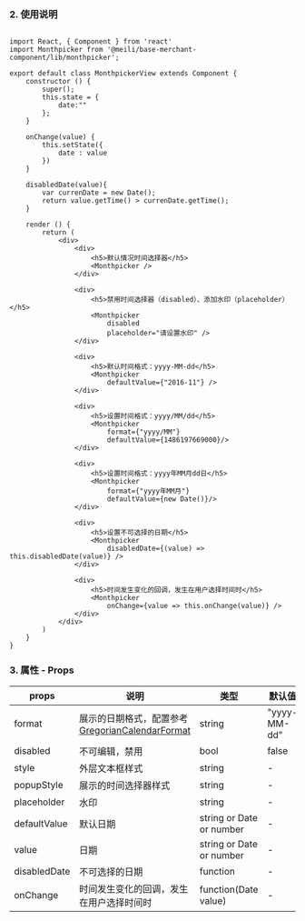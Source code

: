 ### 2. 使用说明

```

import React, { Component } from 'react'
import Monthpicker from '@meili/base-merchant-component/lib/monthpicker';

export default class MonthpickerView extends Component {
	constructor () {
		super();
		this.state = {
			date:""
		};
	}
	
	onChange(value) {
		this.setState({
			date : value
		})
	}

	disabledDate(value){
		var currenDate = new Date();
		return value.getTime() > currenDate.getTime();
	}

	render () {
		return (
			<div>
				<div>
					<h5>默认情况时间选择器</h5>
					<Monthpicker />
				</div>

				<div>
					<h5>禁用时间选择器（disabled）、添加水印（placeholder）</h5>
					<Monthpicker 
						disabled 
						placeholder="请设置水印" />
				</div>
			
				<div>
					<h5>默认时间格式：yyyy-MM-dd</h5>
					<Monthpicker 
						defaultValue={"2016-11"} />
				</div>

				<div>
					<h5>设置时间格式：yyyy/MM/dd</h5>
					<Monthpicker 
						format={"yyyy/MM"}
						defaultValue={1486197669000}/>
				</div>

				<div>
					<h5>设置时间格式：yyyy年MM月dd日</h5>
					<Monthpicker 
						format={"yyyy年MM月"}
						defaultValue={new Date()}/>
				</div>
			
				<div>
					<h5>设置不可选择的日期</h5>
					<Monthpicker
						disabledDate={(value) => this.disabledDate(value)} />
				</div>

				<div>
					<h5>时间发生变化的回调，发生在用户选择时间时</h5>
					<Monthpicker 
						onChange={value => this.onChange(value)} />
				</div>
			</div>
		)
	}
}

```
	
### 3. 属性 - Props

| props        | 说明           | 类型         |   默认值       |
| ------------ | ------------- | ------------ | ------------  |
| format        | 展示的日期格式，配置参考[GregorianCalendarFormat](https://github.com/yiminghe/gregorian-calendar-format)   | string	 | "yyyy-MM-dd"         |
| disabled        | 不可编辑，禁用          |  bool	 | false        |
| style        |  外层文本框样式           | string  | -         |
| popupStyle        | 展示的时间选择器样式           | string  | -   |
| placeholder   | 水印   | string	 | -  |
| defaultValue        | 默认日期	           | string or Date or number	 | - |
| value        |  日期           | string or Date or number	 | -      |
| disabledDate        | 不可选择的日期           | function	 | -         |
| onChange  | 时间发生变化的回调，发生在用户选择时间时   | function(Date value)	 | -  |










